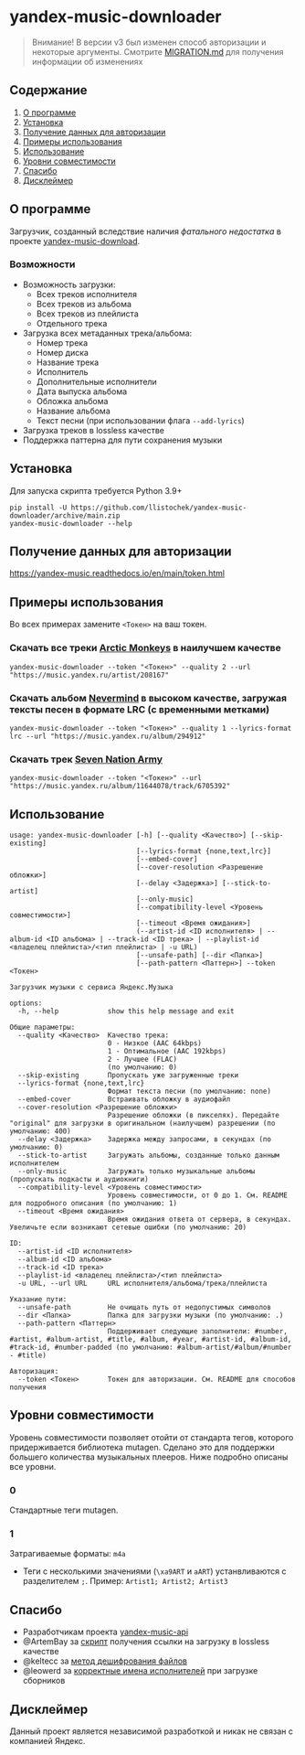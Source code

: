# yandex-music-downloader

> Внимание! В версии v3 был изменен способ авторизации и некоторые
> аргументы. Смотрите [MIGRATION.md](MIGRATION.md) для получения информации
> об изменениях

## Содержание
1. [О программе](#О-программе)
2. [Установка](#Установка)
3. [Получение данных для авторизации](#Получение-данных-для-авторизации)
4. [Примеры использования](#Примеры-использования)
5. [Использование](#Использование)
6. [Уровни совместимости](#Уровни-совместимости)
7. [Спасибо](#Спасибо)
8. [Дисклеймер](#Дисклеймер)

## О программе
Загрузчик, созданный вследствие наличия *фатального недостатка* в проекте [yandex-music-download](https://github.com/kaimi-io/yandex-music-download).

### Возможности
- Возможность загрузки:
    - Всех треков исполнителя
    - Всех треков из альбома
    - Всех треков из плейлиста
    - Отдельного трека
- Загрузка всех метаданных трека/альбома:
    - Номер трека
    - Номер диска
    - Название трека
    - Исполнитель
    - Дополнительные исполнители
    - Дата выпуска альбома
    - Обложка альбома
    - Название альбома
    - Текст песни (при использовании флага `--add-lyrics`)
- Загрузка треков в lossless качестве
- Поддержка паттерна для пути сохранения музыки

## Установка
Для запуска скрипта требуется Python 3.9+
```
pip install -U https://github.com/llistochek/yandex-music-downloader/archive/main.zip
yandex-music-downloader --help
```

## Получение данных для авторизации
https://yandex-music.readthedocs.io/en/main/token.html

## Примеры использования
Во всех примерах замените `<Токен>` на ваш токен.

### Скачать все треки [Arctic Monkeys](https://music.yandex.ru/artist/208167) в наилучшем качестве
```
yandex-music-downloader --token "<Токен>" --quality 2 --url "https://music.yandex.ru/artist/208167"
```

### Скачать альбом [Nevermind](https://music.yandex.ru/album/294912) в высоком качестве, загружая тексты песен в формате LRC (с временными метками)
```
yandex-music-downloader --token "<Токен>" --quality 1 --lyrics-format lrc --url "https://music.yandex.ru/album/294912"
```

### Скачать трек [Seven Nation Army](https://music.yandex.ru/album/11644078/track/6705392)
```
yandex-music-downloader --token "<Токен>" --url "https://music.yandex.ru/album/11644078/track/6705392"
```

## Использование
```
usage: yandex-music-downloader [-h] [--quality <Качество>] [--skip-existing]
                               [--lyrics-format {none,text,lrc}]
                               [--embed-cover]
                               [--cover-resolution <Разрешение обложки>]
                               [--delay <Задержка>] [--stick-to-artist]
                               [--only-music]
                               [--compatibility-level <Уровень совместимости>]
                               [--timeout <Время ожидания>]
                               (--artist-id <ID исполнителя> | --album-id <ID альбома> | --track-id <ID трека> | --playlist-id <владелец плейлиста>/<тип плейлиста> | -u URL)
                               [--unsafe-path] [--dir <Папка>]
                               [--path-pattern <Паттерн>] --token <Токен>

Загрузчик музыки с сервиса Яндекс.Музыка

options:
  -h, --help            show this help message and exit

Общие параметры:
  --quality <Качество>  Качество трека:
                        0 - Низкое (AAC 64kbps)
                        1 - Оптимальное (AAC 192kbps)
                        2 - Лучшее (FLAC)
                        (по умолчанию: 0)
  --skip-existing       Пропускать уже загруженные треки
  --lyrics-format {none,text,lrc}
                        Формат текста песни (по умолчанию: none)
  --embed-cover         Встраивать обложку в аудиофайл
  --cover-resolution <Разрешение обложки>
                        Разрешение обложки (в пикселях). Передайте "original" для загрузки в оригинальном (наилучшем) разрешении (по умолчанию: 400)
  --delay <Задержка>    Задержка между запросами, в секундах (по умолчанию: 0)
  --stick-to-artist     Загружать альбомы, созданные только данным исполнителем
  --only-music          Загружать только музыкальные альбомы (пропускать подкасты и аудиокниги)
  --compatibility-level <Уровень совместимости>
                        Уровень совместимости, от 0 до 1. См. README для подробного описания (по умолчанию: 1)
  --timeout <Время ожидания>
                        Время ожидания ответа от сервера, в секундах. Увеличьте если возникают сетевые ошибки (по умолчанию: 20)

ID:
  --artist-id <ID исполнителя>
  --album-id <ID альбома>
  --track-id <ID трека>
  --playlist-id <владелец плейлиста>/<тип плейлиста>
  -u URL, --url URL     URL исполнителя/альбома/трека/плейлиста

Указание пути:
  --unsafe-path         Не очищать путь от недопустимых символов
  --dir <Папка>         Папка для загрузки музыки (по умолчанию: .)
  --path-pattern <Паттерн>
                        Поддерживает следующие заполнители: #number, #artist, #album-artist, #title, #album, #year, #artist-id, #album-id, #track-id, #number-padded (по умолчанию: #album-artist/#album/#number - #title)

Авторизация:
  --token <Токен>       Токен для авторизации. См. README для способов получения
```

## Уровни совместимости
Уровень совместимости позволяет отойти от стандарта тегов, которого
придерживается библиотека mutagen. Сделано это для поддержки большего
количества музыкальных плееров. Ниже подробно описаны все уровни.

### 0
Стандартные теги mutagen.

### 1
Затрагиваемые форматы: `m4a`

- Теги с несколькими значениями (`\xa9ART` и `aART`) устанвливаются с
разделителем `;`. Пример: `Artist1; Artist2; Artist3`


## Спасибо
- Разработчикам проекта [yandex-music-api](https://github.com/MarshalX/yandex-music-api)
- @ArtemBay за [скрипт](https://github.com/MarshalX/yandex-music-api/issues/656#issuecomment-2306542725) получения ссылки на загрузку в lossless качестве
- @keltecc за [метод дешифрования файлов](https://github.com/llistochek/yandex-music-downloader/issues/112#issuecomment-2812535100)
- @leowerd за [корректные имена исполнителей](https://github.com/llistochek/yandex-music-downloader/issues/93#issuecomment-2960210879) при загрузке сборников


## Дисклеймер
Данный проект является независимой разработкой и никак не связан с компанией Яндекс.
